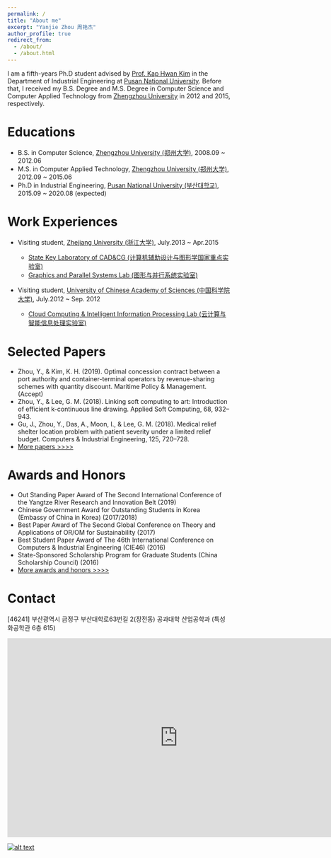 ```yaml
---
permalink: /
title: "About me"
excerpt: "Yanjie Zhou 周艳杰"
author_profile: true
redirect_from: 
  - /about/
  - /about.html
---
```


I am a fifth-years Ph.D student advised by [Prof. Kap Hwan Kim](https://scholar.google.com/citations?user=MRFdiCQAAAAJ&hl=en) in the Department of Industrial Engineering at [Pusan National University](http://www.pusan.ac.kr). Before that, I received my B.S. Degree and M.S. Degree in Computer Science and Computer Applied Technology from [Zhengzhou University](http://www.zzu.edu.cn) in 2012 and 2015,  respectively.

Educations
======
 
* B.S. in Computer Science, [Zhengzhou University (郑州大学)](http://www.zzu.edu.cn/), 2008.09 ~ 2012.06
* M.S. in Computer Applied Technology, [Zhengzhou University (郑州大学)](http://www.zzu.edu.cn/), 2012.09 ~ 2015.06
* Ph.D in Industrial Engineering, 	[Pusan National University (부산대학교)](http://www.pusan.ac.kr/), 2015.09 ~ 2020.08 (expected)


Work Experiences
======
 
* Visiting student, [Zhejiang University (浙江大学)](http://www.zju.edu.cn/), July.2013 ~ Apr.2015  
    * [State Key Laboratory of CAD&CG (计算机辅助设计与图形学国家重点实验室)](http://www.cad.zju.edu.cn/)
    * [Graphics and Parallel Systems Lab (图形与并行系统实验室)](http://www.gaps-zju.org/)  

* Visiting student, [University of Chinese Academy of Sciences (中国科学院大学)](https://www.ucas.ac.cn/), July.2012 ~ Sep. 2012   
    * [Cloud Computing & Intelligent Information Processing Lab (云计算与智能信息处理实验室)](http://feds.ac.cn/)


Selected Papers
======
  * Zhou, Y., & Kim, K. H. (2019). Optimal concession contract between a port authority and container-terminal operators by revenue-sharing schemes with quantity discount. Maritime Policy & Management. (Accept)
  * Zhou, Y., & Lee, G. M. (2018). Linking soft computing to art: Introduction of efficient k-continuous line drawing. Applied Soft Computing, 68, 932–943.
  * Gu, J., Zhou, Y., Das, A., Moon, I., & Lee, G. M. (2018). Medical relief shelter location problem with patient severity under a limited relief budget. Computers & Industrial Engineering, 125, 720–728.
 * [More papers >>>>](https://ieyjzhou.github.io/publications/)
 
 
Awards and Honors
======
   * Out Standing Paper Award of The Second International Conference of the Yangtze River Research and Innovation Belt (2019)  
   * Chinese Government Award for Outstanding Students in Korea (Embassy of China in Korea) (2017/2018)
   * Best Paper Award of The Second Global Conference on Theory and Applications of OR/OM for Sustainability (2017)
   * Best Student Paper Award of The 46th International Conference on Computers & Industrial Engineering (CIE46) (2016)
   * State-Sponsored Scholarship Program for Graduate Students (China Scholarship Council) (2016) 
   * [More awards and honors >>>>](https://ieyjzhou.github.io/YanjieZhou/AwardsandHonors.html)
   
Contact
======  
 [46241] 부산광역시 금정구 부산대학로63번길 2(장전동) 공과대학 산업공학과 (특성화공학관 6층 615)
 <iframe src="https://www.google.com/maps/d/embed?mid=1Rc8bf_-5XOlccvpL18x2lHHIcmj4-Wa8&hl=en" width="770" height="450" frameborder="0" style="border:0" allowfullscreen></iframe>
 
 
<a href="http://info.flagcounter.com/opgi"> ![alt text](http://s09.flagcounter.com/count2/opgi/bg_FFFFFF/txt_000000/border_CCCCCC/columns_8/maxflags_24/viewers_1/labels_1/pageviews_1/flags_1/percent_1/)</a>
 
